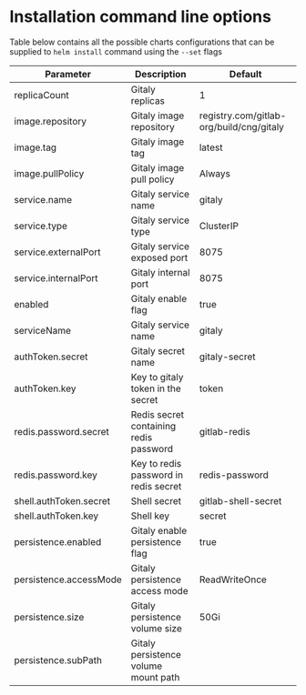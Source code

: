 # Installation command line options

Table below contains all the possible charts configurations that can be supplied to `helm install` command using the `--set` flags

| Parameter              | Description                            | Default                                  |
| ---                    | ---                                    | ---                                      |
| replicaCount           | Gitaly replicas                        | 1                                        |
| image.repository       | Gitaly image repository                | registry.com/gitlab-org/build/cng/gitaly |
| image.tag              | Gitaly image tag                       | latest                                   |
| image.pullPolicy       | Gitaly image pull policy               | Always                                   |
| service.name           | Gitaly service name                    | gitaly                                   |
| service.type           | Gitaly service type                    | ClusterIP                                |
| service.externalPort   | Gitaly service exposed port            | 8075                                     |
| service.internalPort   | Gitaly internal port                   | 8075                                     |
| enabled                | Gitaly enable flag                     | true                                     |
| serviceName            | Gitaly service name                    | gitaly                                   |
| authToken.secret       | Gitaly secret name                     | gitaly-secret                            |
| authToken.key          | Key to gitaly token in the secret      | token                                    |
| redis.password.secret  | Redis secret containing redis password | gitlab-redis                             |
| redis.password.key     | Key to redis password in redis secret  | redis-password                           |
| shell.authToken.secret | Shell secret                           | gitlab-shell-secret                      |
| shell.authToken.key    | Shell key                              | secret                                   |
| persistence.enabled    | Gitaly enable persistence flag         | true                                     |
| persistence.accessMode | Gitaly persistence access mode         | ReadWriteOnce                            |
| persistence.size       | Gitaly persistence volume size         | 50Gi                                     |
| persistence.subPath    | Gitaly persistence volume mount path   |                                          |

